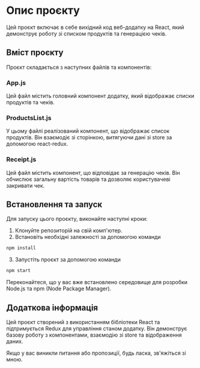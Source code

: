 # Опис проєкту

Цей проєкт включає в себе вихідний код веб-додатку на React, який демонструє роботу зі списком продуктів та генерацією чеків.

## Вміст проєкту

Проєкт складається з наступних файлів та компонентів:

### App.js

Цей файл містить головний компонент додатку, який відображає списки продуктів та чеків.

### ProductsList.js

У цьому файлі реалізований компонент, що відображає список продуктів. Він взаємодіє зі сторінкою, витягуючи дані зі store за допомогою react-redux.

### Receipt.js

Цей файл містить компонент, що відповідає за генерацію чеків. Він обчислює загальну вартість товарів та дозволяє користувачеві закривати чек.

## Встановлення та запуск

Для запуску цього проєкту, виконайте наступні кроки:

1. Клонуйте репозиторій на свій комп'ютер.
2. Встановіть необхідні залежності за допомогою команди

```bash
npm install
```

3. Запустіть проєкт за допомогою команди

```bash
npm start
```

Переконайтеся, що у вас вже встановлено середовище для розробки Node.js та npm (Node Package Manager).

## Додаткова інформація

Цей проєкт створений з використанням бібліотеки React та підтримується Redux для управління станом додатку. Він демонструє базову роботу з компонентами, взаємодію зі store та відображення даних.

Якщо у вас виникли питання або пропозиції, будь ласка, зв'яжіться зі мною.
